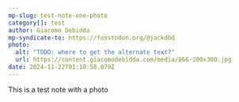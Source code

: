 ```yaml
---
mp-slug: test-note-one-photo
category[]: test
author: Giacomo Debidda
mp-syndicate-to: https://fosstodon.org/@jackdbd
photo:
  alt: "TODO: where to get the alternate text?"
  url: https://content.giacomodebidda.com/media/866-200x300.jpg
date: 2024-11-22T01:10:58.079Z
---
```


This is a test note with a photo